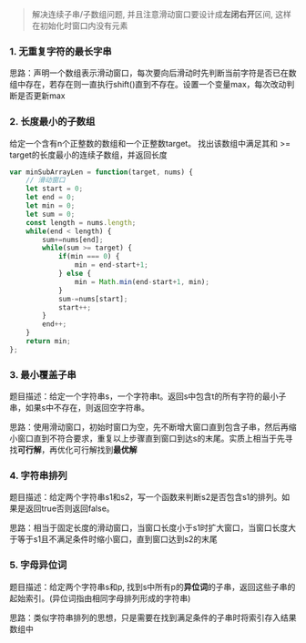 > 解决连续子串/子数组问题, 并且注意滑动窗口要设计成**左闭右开**区间, 这样在初始化时窗口内没有元素

### 1. 无重复字符的最长字串

思路：声明一个数组表示滑动窗口，每次要向后滑动时先判断当前字符是否已在数组中存在，若存在则一直执行shift()直到不存在。设置一个变量max，每次改动判断是否更新max

### 2. 长度最小的子数组

给定一个含有n个正整数的数组和一个正整数target。
找出该数组中满足其和 >= target的长度最小的连续子数组，并返回长度

```js
var minSubArrayLen = function(target, nums) {
    // 滑动窗口
    let start = 0;
    let end = 0;
    let min = 0;
    let sum = 0;
    const length = nums.length;
    while(end < length) {
        sum+=nums[end];
        while(sum >= target) {
            if(min === 0) {
                min = end-start+1;
            } else {
                min = Math.min(end-start+1, min);
            }
            sum-=nums[start];
            start++;
        }
        end++;
    }
    return min;
};
```

### 3. 最小覆盖子串

题目描述：给定一个字符串s，一个字符串t。返回s中包含t的所有字符的最小子串，如果s中不存在，则返回空字符串。

思路：使用滑动窗口，初始时窗口为空，先不断增大窗口直到包含子串，然后再缩小窗口直到不符合要求，重复以上步骤直到窗口到达s的末尾。实质上相当于先寻找**可行解**，再优化可行解找到**最优解**

### 4. 字符串排列

题目描述：给定两个字符串s1和s2，写一个函数来判断s2是否包含s1的排列。如果是返回true否则返回false。

思路：相当于固定长度的滑动窗口，当窗口长度小于s1时扩大窗口，当窗口长度大于等于s1且不满足条件时缩小窗口，直到窗口达到s2的末尾

### 5. 字母异位词

题目描述：给定两个字符串s和p, 找到s中所有p的**异位词**的子串，返回这些子串的起始索引。(异位词指由相同字母排列形成的字符串)

思路：类似字符串排列的思想，只是需要在找到满足条件的子串时将索引存入结果数组中
